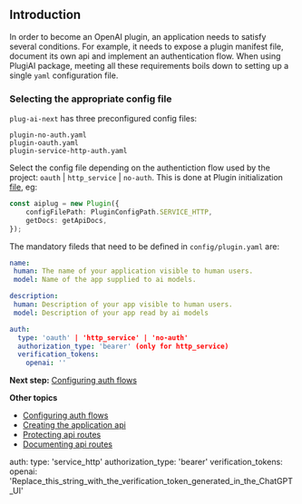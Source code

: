 ## Introduction

In order to become an OpenAI plugin, an application needs to satisfy several conditions. For example, it needs to expose a plugin manifest file, document its own api and implement an authentication flow. When using PlugiAI package, meeting all these requirements boils down to setting up a single ``yaml`` configuration file.  

### Selecting the appropriate config file
``plug-ai-next`` has three preconfigured config files:

```
plugin-no-auth.yaml
plugin-oauth.yaml
plugin-service-http-auth.yaml
```

Select the config file depending on the authentiction flow used by the project: ``oauth`` | ``http_service`` | ``no-auth``. This is done at Plugin initialization <a href="../src/app/api/plugin/[...plugAi]/route.ts" target="_blank">file</a>, eg:

```typescript
const aiplug = new Plugin({
    configFilePath: PluginConfigPath.SERVICE_HTTP,
    getDocs: getApiDocs,
});
```

The mandatory fileds that need to be defined in  `config/plugin.yaml` are:

```yaml
name:
 human: The name of your application visible to human users.
 model: Name of the app supplied to ai models.

description:
 human: Description of your app visible to human users. 
 model: Description of your app read by ai models

auth:
  type: 'oauth' | 'http_service' | 'no-auth'
  authorization_type: 'bearer' (only for http_service)
  verification_tokens:
    openai: ''
```

**Next step:** <a href="./auth-flows.md" target="_blank">Configuring auth flows</a>

**Other topics**

 - <a href="./auth-flows.md" target="_blank">Configuring auth flows</a>
 - <a href="./creating-api.md" target="_blank">Creating the application api</a>
 - <a href="./protecting-api-routes.md" target="_blank">Protecting api routes</a>
 - <a href="./documenting-api-routes.md" target="_blank">Documenting api routes</a>

 auth:
  type: 'service_http'
  authorization_type: 'bearer'
  verification_tokens:
    openai: 'Replace_this_string_with_the_verification_token_generated_in_the_ChatGPT_UI'